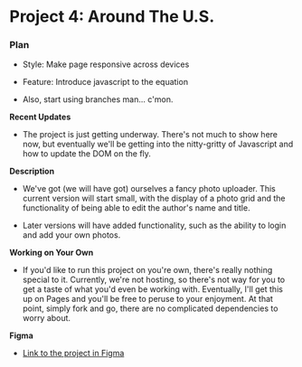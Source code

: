 # Project 4: Around The U.S.

### Plan

* Style: Make page responsive across devices
* Feature: Introduce javascript to the equation

* Also, start using branches man... c'mon.

**Recent Updates**

* The project is just getting underway. There's not much to show here now, but eventually we'll be getting into the nitty-gritty of Javascript and how to update the DOM on the fly.

**Description**

* We've got (we will have got) ourselves a fancy photo uploader. This current version will start small, with the display of a photo grid and the functionality of being able to edit the author's name and title.

* Later versions will have added functionality, such as the ability to login and add your own photos.

**Working on Your Own**

* If you'd like to run this project on you're own, there's really nothing special to it. Currently, we're not hosting, so there's not way for you to get a taste of what you'd even be working with. Eventually, I'll get this up on Pages and you'll be free to peruse to your enjoyment. At that point, simply fork and go, there are no complicated dependencies to worry about.

**Figma**

* [Link to the project in Figma](https://www.figma.com/file/SurN1jaeEQIhuZEDMhmWWf/Sprint-4-Around-The-U.S.-desktop-mobile?node-id=0%3A1)
